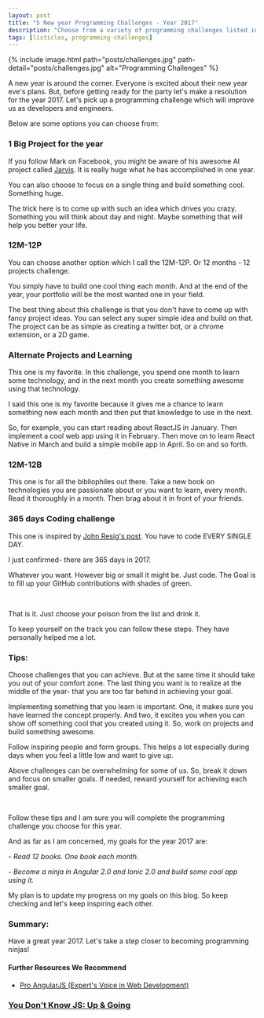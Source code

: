 ```yaml
---
layout: post
title: "5 New year Programming Challenges - Year 2017"
description: "Choose from a variety of programming challenges listed in this article and become Programming-Ninja in the year 2017."
tags: [listicles, programming-challenges]
---
```


{% include image.html path="posts/challenges.jpg" path-detail="posts/challenges.jpg" alt="Programming Challenges" %}


A new year is around the corner. Everyone is excited about their new year eve's plans. But, before getting ready for the party let's make a resolution for the year 2017. Let's pick up a programming challenge which will improve us as developers and engineers.

Below are some options you can choose from:

### 1 Big Project for the year
If you follow Mark on Facebook, you might be aware of his awesome AI project called [Jarvis](https://techcrunch.com/2016/12/20/watch-mark-zuckerbergs-morgan-freeman-voiced-jarvis-ai-in-action/). It is really huge what he has accomplished in one year.

You can also choose to focus on a single thing and build something cool. Something huge.

The trick here is to come up with such an idea which drives you crazy. Something you will think about day and night. Maybe something that will help you better your life.


### 12M-12P
You can choose another option which I call the 12M-12P. Or 12 months - 12 projects challenge. 

You simply have to build one cool thing each month. And at the end of the year, your portfolio will be the most wanted one in your field.

The best thing about this challenge is that you don't have to come up with fancy project ideas. You can select any super simple idea and build on that. The project can be as simple as creating a twitter bot, or a chrome extension, or a 2D game.


### Alternate Projects and Learning
This one is my favorite. In this challenge, you spend one month to learn some technology, and in the next month you create something awesome using that technology.

I said this one is my favorite because it gives me a chance to learn something new each month and then put that knowledge to use in the next.

So, for example, you can start reading about ReactJS in January. Then implement a cool web app using it in February. Then move on to learn React Native in March and build a simple mobile app in April. So on and so forth.


### 12M-12B 
This one is for all the bibliophiles out there. Take a new book on technologies you are passionate about or you want to learn, every month. Read it thoroughly in a month. Then brag about it in front of your friends.


### 365 days Coding challenge
This one is inspired by [John Resig's post](http://ejohn.org/blog/write-code-every-day/). You have to code EVERY SINGLE DAY. 

I just confirmed- there are 365 days in 2017.

Whatever you want. However big or small it might be. Just code. The Goal is to fill up your GitHub contributions with shades of green.

<br>

That is it. Just choose your poison from the list and drink it.

To keep yourself on the track you can follow these steps. They have personally helped me a lot.

### Tips:

Choose challenges that you can achieve. But at the same time it should take you out of your comfort zone. The last thing you want is to realize at the middle of the year- that you are too far behind in achieving your goal.

Implementing something that you learn is important. One, it makes sure you have learned the concept properly. And two, it excites you when you can show off something cool that you created using it. So, work on projects and build something awesome.

Follow inspiring people and form groups. This helps a lot especially during days when you feel a little low and want to give up.

Above challenges can be overwhelming for some of us. So, break it down and focus on smaller goals. If needed, reward yourself for achieving each smaller goal.

<br>

Follow these tips and I am sure you will complete the programming challenge you choose for this year.

And as far as I am concerned, my goals for the year 2017 are:

 *- Read 12 books. One book each month.*
 
 *- Become a ninja in Angular 2.0 and Ionic 2.0 and build some cool app using it.*

My plan is to update my progress on my goals on this blog. So keep checking and let's keep inspiring each other.

### Summary:
Have a great year 2017. Let's take a step closer to becoming programming ninjas!



#### Further Resources We Recommend

- [Pro AngularJS (Expert's Voice in Web Development)](https://amzn.to/36F6N8v)
### [You Don't Know JS: Up & Going](https://amzn.to/2u8YuVt)

